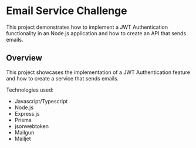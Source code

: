 # Email Service Challenge

This project demonstrates how to implement a JWT Authentication functionality in an Node.js application and how to create an API that sends emails.

## Overview

This project showcases the implementation of a JWT Authentication feature and how to create a service that sends emails.

Technologies used:
  - Javascript/Typescript
  - Node.js
  - Express.js
  - Prisma
  - jsonwebtoken
  - Mailgun
  - Mailjet
